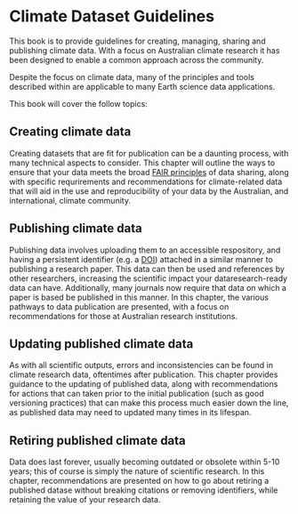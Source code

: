 # Climate Dataset Guidelines

This book is to provide guidelines for creating, managing, sharing and publishing climate data. With a focus on Australian climate research it has been designed to enable a common approach across the community.

Despite the focus on climate data, many of the principles and tools described within are applicable to many Earth science data applications.

This book will cover the follow topics:

## Creating climate data
Creating datasets that are fit for publication can be a daunting process, with many technical aspects to consider. This chapter will outline the ways to ensure that your data meets the broad [FAIR principles](https://ardc.edu.au/resources/working-with-data/fair-data/) of data sharing, along with specific requrirements and recommendations for climate-related data that will aid in the use and reproducibility of your data by the Australian, and international, climate community.

## Publishing climate data
Publishing data involves uploading them to an accessible respository, and having a persistent identifier (e.g. a [DOI](https://www.doi.org/)) attached in a similar manner to publishing a research paper. This data can then be used and references by other researchers, increasing the scientific impact your dataresearch-ready data can have. Additionally, many journals now require that data on which a paper is based be published in this manner. In this chapter, the various pathways to data publication are presented, with a focus on recommendations for those at Australian research institutions.

## Updating published climate data
As with all scientific outputs, errors and inconsistencies can be found in climate research data, oftentimes after publication. This chapter provides guidance to the updating of published data, along with recommendations for actions that can taken prior to the initial publication (such as good versioning practices) that can make this process much easier down the line, as published data may need to updated many times in its lifespan.


## Retiring published climate data
Data does last forever, usually becoming outdated or obsolete within 5-10 years; this of course is simply the nature of scientific research. In this chapter, recommendations are presented on how to go about retiring a published datase without breaking citations or removing identifiers, while retaining the value of your research data. 
